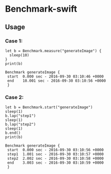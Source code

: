 # Benchmark-swift

## Usage
### Case 1:
```
let b = Benchmark.measure("generateImage") {
  sleep(10)
}
print(b)
```


```:output
Benchmark generateImage {
 start 	0.000 sec - 2016-09-30 03:10:46 +0000
 end 	10.001 sec - 2016-09-30 03:10:56 +0000
 }
```

### Case 2:
```
let b = Benchmark.start("generateImage")
sleep(1)
b.lap("step1")
sleep(1)
b.lap("step2")
sleep(1)
b.end()
print(b)
```

```:output
Benchmark generateImage {
 start 	0.000 sec - 2016-09-30 03:10:56 +0000
 step1 	1.001 sec - 2016-09-30 03:10:57 +0000
 step2 	2.002 sec - 2016-09-30 03:10:58 +0000
 end 	3.003 sec - 2016-09-30 03:10:59 +0000
 }
```
